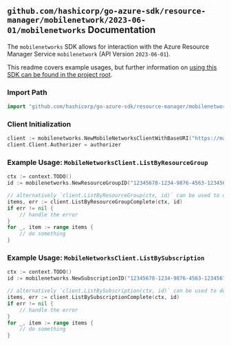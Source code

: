 
## `github.com/hashicorp/go-azure-sdk/resource-manager/mobilenetwork/2023-06-01/mobilenetworks` Documentation

The `mobilenetworks` SDK allows for interaction with the Azure Resource Manager Service `mobilenetwork` (API Version `2023-06-01`).

This readme covers example usages, but further information on [using this SDK can be found in the project root](https://github.com/hashicorp/go-azure-sdk/tree/main/docs).

### Import Path

```go
import "github.com/hashicorp/go-azure-sdk/resource-manager/mobilenetwork/2023-06-01/mobilenetworks"
```


### Client Initialization

```go
client := mobilenetworks.NewMobileNetworksClientWithBaseURI("https://management.azure.com")
client.Client.Authorizer = authorizer
```


### Example Usage: `MobileNetworksClient.ListByResourceGroup`

```go
ctx := context.TODO()
id := mobilenetworks.NewResourceGroupID("12345678-1234-9876-4563-123456789012", "example-resource-group")

// alternatively `client.ListByResourceGroup(ctx, id)` can be used to do batched pagination
items, err := client.ListByResourceGroupComplete(ctx, id)
if err != nil {
	// handle the error
}
for _, item := range items {
	// do something
}
```


### Example Usage: `MobileNetworksClient.ListBySubscription`

```go
ctx := context.TODO()
id := mobilenetworks.NewSubscriptionID("12345678-1234-9876-4563-123456789012")

// alternatively `client.ListBySubscription(ctx, id)` can be used to do batched pagination
items, err := client.ListBySubscriptionComplete(ctx, id)
if err != nil {
	// handle the error
}
for _, item := range items {
	// do something
}
```
